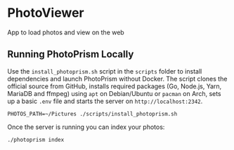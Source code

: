 # PhotoViewer
App to load photos and view on the web

## Running PhotoPrism Locally

Use the `install_photoprism.sh` script in the `scripts` folder to install dependencies and launch PhotoPrism without Docker. The script clones the official source from GitHub, installs required packages (Go, Node.js, Yarn, MariaDB and ffmpeg) using `apt` on Debian/Ubuntu or `pacman` on Arch, sets up a basic `.env` file and starts the server on `http://localhost:2342`.

```
PHOTOS_PATH=~/Pictures ./scripts/install_photoprism.sh
```

Once the server is running you can index your photos:

```
./photoprism index
```

